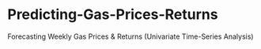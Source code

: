 # Predicting-Gas-Prices-Returns
Forecasting Weekly Gas Prices &amp; Returns (Univariate Time-Series Analysis)
